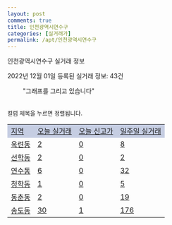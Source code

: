 ```yaml
---
layout: post
comments: true
title: 인천광역시연수구
categories: [실거래가]
permalink: /apt/인천광역시연수구
---
```


인천광역시연수구 실거래 정보

2022년 12월 01일 등록된 실거래 정보: 43건

<!--<script async src="https://pagead2.googlesyndication.com/pagead/js/adsbygoogle.js?client=ca-pub-3485438051770037"
 crossorigin="anonymous"></script>-->

<script type="text/javascript">
  google.charts.load('current', {'packages':['corechart']});
  google.charts.setOnLoadCallback(drawChart);

  function drawChart() {
    var data = google.visualization.arrayToDataTable([['거래일', '매매', '전월세', '전매'], ['21-01', 18, 12, 2], ['21-02', 0, 2, 0], ['21-03', 0, 9, 0], ['21-04', 0, 3, 0], ['21-05', 0, 8, 0], ['21-06', 0, 5, 0], ['21-07', 5, 71, 0], ['21-08', 226, 232, 8], ['21-09', 4, 26, 0], ['21-10', 0, 13, 0], ['21-11', 2, 12, 0], ['21-12', 85, 592, 3], ['22-01', 68, 585, 2], ['22-02', 73, 668, 1], ['22-03', 138, 745, 3], ['22-04', 154, 880, 2], ['22-05', 126, 733, 3], ['22-06', 93, 769, 3], ['22-07', 81, 789, 4], ['22-08', 109, 909, 5], ['22-09', 94, 822, 1], ['22-10', 117, 959, 13], ['22-11', 103, 526, 10]]);

    var options = {
      title: '최근 1년간 유형별 거래량 추이',
      legend: { position: 'bottom' }
    };

    setTimeout(function() {
        var chart = new google.visualization.LineChart(document.getElementById('columnchart_material'));
        chart.draw(data, (options));
        document.getElementById('loading').style.display = 'none';
        var dayLabel = (new Date()).getDay();
        if (dayLabel < 2) {
            sorttable.innerSortFunction.apply(document.getElementById('week'), []);
            sorttable.innerSortFunction.apply(document.getElementById('week'), []);        
        }
        else {
            sorttable.innerSortFunction.apply(document.getElementById('today'), []);
            sorttable.innerSortFunction.apply(document.getElementById('today'), []);
        }
    }, 200);

  }
</script>

<div id="loading" style="z-index:20; display: block; margin-left: 35px">"그래프를 그리고 있습니다"</div>
<div id="columnchart_material" style="width: 95%; margin-left: -35px; display: block"></div>
<!--<div style="width: 95%; margin-left: -35px; display: block">
      <script async src="https://pagead2.googlesyndication.com/pagead/js/adsbygoogle.js?client=ca-pub-3485438051770037"
          crossorigin="anonymous"></script>
      <ins class="adsbygoogle"
          style="display:block"
          data-ad-format="fluid"
          data-ad-layout-key="-fb+5w+4e-db+86"
          data-ad-client="ca-pub-3485438051770037"
          data-ad-slot="1827090281"></ins>
      <script>
          (adsbygoogle = window.adsbygoogle || []).push({});
      </script>
</div>-->
<br>

<font size='small' style='font-size: small;'>컬럼 제목을 누르면 정렬됩니다.</font>
<table class="sortable">
  <tr style='background-color: rgba(114, 132, 186,0.4);'>
    <td id="region"><a href="#">지역</a></td>
    <td id="today"><a href="#">오늘 실거래</a></td>
    <td id="today_new"><a href="#">오늘 신고가</a></td>
    <td id="week"><a href="#">일주일 실거래</a></td>
  </tr>

  
  <tr class="item">
    <td><a href="인천광역시연수구옥련동">옥련동</a></td>
    <td><a href="인천광역시연수구옥련동">2</a></td>
    <td><a href="인천광역시연수구옥련동">0</a></td>
    <td><a href="인천광역시연수구옥련동">8</a></td>
  </tr>
    

  <tr class="item">
    <td><a href="인천광역시연수구선학동">선학동</a></td>
    <td><a href="인천광역시연수구선학동">2</a></td>
    <td><a href="인천광역시연수구선학동">0</a></td>
    <td><a href="인천광역시연수구선학동">2</a></td>
  </tr>
    

  <tr class="item">
    <td><a href="인천광역시연수구연수동">연수동</a></td>
    <td><a href="인천광역시연수구연수동">6</a></td>
    <td><a href="인천광역시연수구연수동">0</a></td>
    <td><a href="인천광역시연수구연수동">32</a></td>
  </tr>
    

  <tr class="item">
    <td><a href="인천광역시연수구청학동">청학동</a></td>
    <td><a href="인천광역시연수구청학동">1</a></td>
    <td><a href="인천광역시연수구청학동">0</a></td>
    <td><a href="인천광역시연수구청학동">5</a></td>
  </tr>
    

  <tr class="item">
    <td><a href="인천광역시연수구동춘동">동춘동</a></td>
    <td><a href="인천광역시연수구동춘동">2</a></td>
    <td><a href="인천광역시연수구동춘동">0</a></td>
    <td><a href="인천광역시연수구동춘동">19</a></td>
  </tr>
    

  <tr class="item">
    <td><a href="인천광역시연수구송도동">송도동</a></td>
    <td><a href="인천광역시연수구송도동">30</a></td>
    <td><a href="인천광역시연수구송도동">1</a></td>
    <td><a href="인천광역시연수구송도동">176</a></td>
  </tr>
    


</table>


    